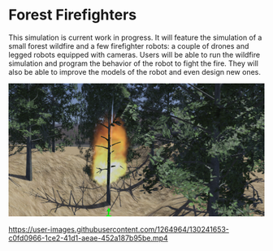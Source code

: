 # Forest Firefighters

This simulation is current work in progress.
It will feature the simulation of a small forest wildfire and a few firefighter robots: a couple of drones and legged robots equipped with cameras.
Users will be able to run the wildfire simulation and program the behavior of the robot to fight the fire.
They will also be able to improve the models of the robot and even design new ones.

![screenshot](forest_fire.png)

https://user-images.githubusercontent.com/1264964/130241653-c0fd0966-1ce2-41d1-aeae-452a187b95be.mp4

